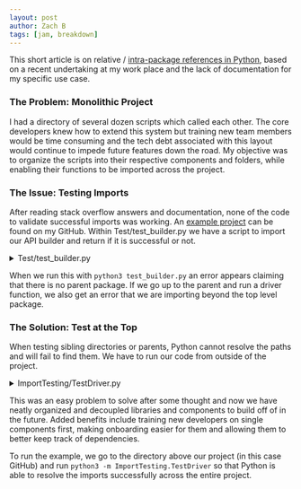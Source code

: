 ```yaml
---
layout: post
author: Zach B
tags: [jam, breakdown]
---
```


This short article is on relative /  [intra-package references in Python](https://docs.python.org/3/tutorial/modules.html#intra-package-references), based on a recent undertaking at my work place and the lack of documentation for my specific use case. 

### The Problem: Monolithic Project

I had a directory of several dozen scripts which called each other. The core developers knew how to extend this system but training new team members would be time consuming and the tech debt associated with this layout would continue to impede future features down the road. My objective was to organize the scripts into their respective components and folders, while enabling their functions to be imported across the project. 

### The Issue: Testing Imports

After reading stack overflow answers and documentation, none of the code to validate successful imports was working. An [example project](https://github.com/PuzzleZach/ImportTesting/) can be found on my GitHub. Within Test/test_builder.py we have a script to import our API builder and return if it is successful or not.

<details><summary>Test/test_builder.py</summary><p>

```python3
from ..lib.core.api_factory import api_builder

def test_builder():
  endpoint = api_builder("/get-health")
  known_body = {"days_interval": 3}
  return endpoint.body == known_body
```
            
</details>

When we run this with `python3 test_builder.py` an error appears claiming that there is no parent package. If we go up to the parent and run a driver function, we also get an error that we are importing beyond the top level package.

### The Solution: Test at the Top

When testing sibling directories or parents, Python cannot resolve the paths and will fail to find them. We have to run our code from outside of the project.

<details><summary>ImportTesting/TestDriver.py</summary><p>
  
```python3
from .Test.test_auth import test_auth
from .Test.test_builder import test_builder

# Would use unittest in practice but this is faster.
if __name__ == "__main__":
  auth = test_auth()
  build = test_builder()
  print(f"The result of our auth test is {auth} and the result for our build test is {build}")
```

</details>

This was an easy problem to solve after some thought and now we have neatly organized and decoupled libraries and components to build off of in the future. Added benefits include training new developers on single components first, making onboarding easier for them and allowing them to better keep track of dependencies. 

To run the example, we go to the directory above our project (in this case GitHub) and run `python3 -m ImportTesting.TestDriver` so that Python is able to resolve the imports successfully across the entire project.
